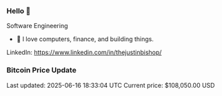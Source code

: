 ### Hello 🤙  

Software Engineering

- 🔭 I love computers, finance, and building things.
  
LinkedIn: https://www.linkedin.com/in/thejustinbishop/  































































































































































































































































































































































































































































































































































































































































































































### Bitcoin Price Update
Last updated: 2025-06-16 18:33:04 UTC
Current price: $108,050.00 USD
